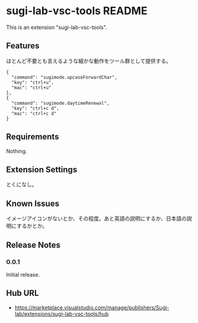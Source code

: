 # sugi-lab-vsc-tools README

This is an extension "sugi-lab-vsc-tools".

## Features

ほとんど不要とも言えるような細かな動作をツール群として提供する。

```
{
  "command": "sugimode.upcaseForwardChar",
  "key": "ctrl+u",
  "mac": "ctrl+u"
},
{
  "command": "sugimode.daytimeRenewal",
  "key": "ctrl+c d",
  "mac": "ctrl+c d"
}
```

        
## Requirements

Nothing.

## Extension Settings

とくになし。

## Known Issues

イメージアイコンがないとか、その程度。あと英語の説明にするか、日本語の説明にするかとか。

## Release Notes

### 0.0.1

Initial release.

## Hub URL

- https://marketplace.visualstudio.com/manage/publishers/Sugi-lab/extensions/sugi-lab-vsc-tools/hub


